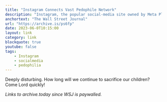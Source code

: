 ```yaml
---
title: "Instagram Connects Vast Pedophile Network"
description: "Instagram, the popular social-media site owned by Meta Platforms, helps connect and promote a vast network of accounts openly devoted to the commission and purchase of underage-sex content, according to investigations by The Wall Street Journal and researchers at Stanford University and the University of Massachusetts Amherst."
anchortext: "The Wall Street Journal"
url: "https://archive.is/ps6fp"
date: 2023-06-0T10:15:00
layout: link
category: link
blockquote: true
youtube: false
tags:
    - Instagram
    - socialmedia
    - pedophilia
---
```


Deeply disturbing. How long will we continue to sacrifice our children? Come Lord quickly!

_Links to archive.today since WSJ is paywalled._
